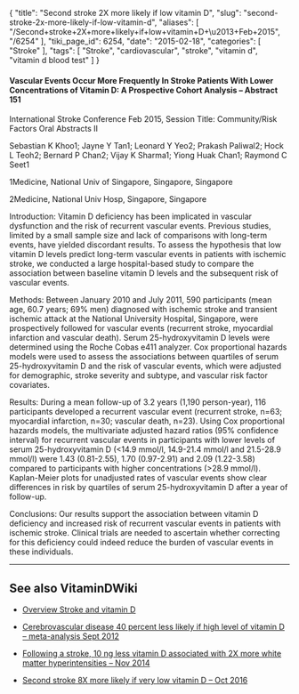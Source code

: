 {
    "title": "Second stroke 2X more likely if low vitamin D",
    "slug": "second-stroke-2x-more-likely-if-low-vitamin-d",
    "aliases": [
        "/Second+stroke+2X+more+likely+if+low+vitamin+D+\u2013+Feb+2015",
        "/6254"
    ],
    "tiki_page_id": 6254,
    "date": "2015-02-18",
    "categories": [
        "Stroke"
    ],
    "tags": [
        "Stroke",
        "cardiovascular",
        "stroke",
        "vitamin d",
        "vitamin d blood test"
    ]
}


#### Vascular Events Occur More Frequently In Stroke Patients With Lower Concentrations of Vitamin D: A Prospective Cohort Analysis – Abstract 151

International Stroke Conference Feb 2015, Session Title: Community/Risk Factors Oral Abstracts II

Sebastian K Khoo1; Jayne Y Tan1; Leonard Y Yeo2; Prakash Paliwal2; Hock L Teoh2; Bernard P Chan2; Vijay K Sharma1; Yiong Huak Chan1; Raymond C Seet1

1Medicine, National Univ of Singapore, Singapore, Singapore

2Medicine, National Univ Hosp, Singapore, Singapore

Introduction: Vitamin D deficiency has been implicated in vascular dysfunction and the risk of recurrent vascular events. Previous studies, limited by a small sample size and lack of comparisons with long-term events, have yielded discordant results. To assess the hypothesis that low vitamin D levels predict long-term vascular events in patients with ischemic stroke, we conducted a large hospital-based study to compare the association between baseline vitamin D levels and the subsequent risk of vascular events.

Methods: Between January 2010 and July 2011, 590 participants (mean age, 60.7 years; 69% men) diagnosed with ischemic stroke and transient ischemic attack at the National University Hospital, Singapore, were prospectively followed for vascular events (recurrent stroke, myocardial infarction and vascular death). Serum 25-hydroxyvitamin D levels were determined using the Roche Cobas e411 analyzer. Cox proportional hazards models were used to assess the associations between quartiles of serum 25-hydroxyvitamin D and the risk of vascular events, which were adjusted for demographic, stroke severity and subtype, and vascular risk factor covariates.

Results: During a mean follow-up of 3.2 years (1,190 person-year), 116 participants developed a recurrent vascular event (recurrent stroke, n=63; myocardial infarction, n=30; vascular death, n=23). Using Cox proportional hazards models, the multivariate adjusted hazard ratios (95% confidence interval) for recurrent vascular events in participants with lower levels of serum 25-hydroxyvitamin D (<14.9 mmol/l, 14.9-21.4 mmol/l and 21.5-28.9 mmol/l) were 1.43 (0.81-2.55), 1.70 (0.97-2.91) and 2.09 (1.22-3.58) compared to participants with higher concentrations (>28.9 mmol/l). Kaplan-Meier plots for unadjusted rates of vascular events show clear differences in risk by quartiles of serum 25-hydroxyvitamin D after a year of follow-up.

Conclusions: Our results support the association between vitamin D deficiency and increased risk of recurrent vascular events in patients with ischemic stroke. Clinical trials are needed to ascertain whether correcting for this deficiency could indeed reduce the burden of vascular events in these individuals.

---

## See also VitaminDWiki

* [Overview Stroke and vitamin D](/posts/overview-stroke-and-vitamin-d)

* [Cerebrovascular disease 40 percent less likely if high level of vitamin D – meta-analysis Sept 2012](/posts/cerebrovascular-disease-40-percent-less-likely-if-high-level-of-vitamin-d-meta-analysis)

* [Following a stroke, 10 ng less vitamin D associated with 2X more white matter hyperintensities – Nov 2014](/posts/following-a-stroke-10-ng-less-vitamin-d-associated-with-2x-more-white-matter-hyperintensities)

* [Second stroke 8X more likely if very low vitamin D – Oct 2016](/posts/second-stroke-8x-more-likely-if-very-low-vitamin-d)